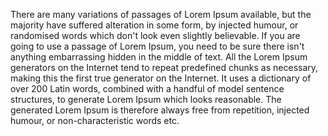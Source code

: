 There are many variations of passages of Lorem Ipsum available, but the majority have suffered alteration 
in some form, by injected humour, or randomised words which don't look even slightly believable. If you are 
going to use a passage of Lorem Ipsum, you need to be sure there isn't anything embarrassing hidden in the 
middle of text. All the Lorem Ipsum generators on the Internet tend to repeat predefined chunks as necessary, 
making this the first true generator on the Internet. It uses a dictionary of over 200 Latin words, combined 
with a handful of model sentence structures, to generate Lorem Ipsum which looks reasonable. The generated 
Lorem Ipsum is therefore always free from repetition, injected humour, or non-characteristic words etc.


